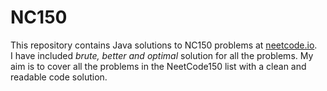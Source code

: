# NC150

This repository contains Java solutions to NC150 problems at [neetcode.io](https://neetcode.io/practice?tab=neetcode150). <br>
I have included <em>brute, better and optimal</em> solution for all the problems. My aim is to cover all the problems in the NeetCode150 list with a clean and readable code solution.
